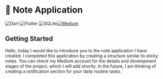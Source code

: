 # 📝 Note Application
![Dart](https://img.shields.io/badge/dart-%230175C2.svg?style=for-the-badge&logo=dart&logoColor=white) ![Flutter](https://img.shields.io/badge/Flutter-%2302569B.svg?style=for-the-badge&logo=Flutter&logoColor=white) ![SQLite](https://img.shields.io/badge/sqlite-%2307405e.svg?style=for-the-badge&logo=sqlite&logoColor=white)[![Medium](https://img.shields.io/badge/Medium-12100E?logo=medium&logoColor=white)](https://medium.com/@https://medium.com/@huseyinkaan28) 
## Getting Started
Hello, today I would like to introduce you to the note application I have created. I completed this application by creating a structure similar to sticky notes.
You can check my Medium account for the details and development stages of the project, which I will add shortly. In the future, I am thinking of creating a notification section for your daily routine tasks.
